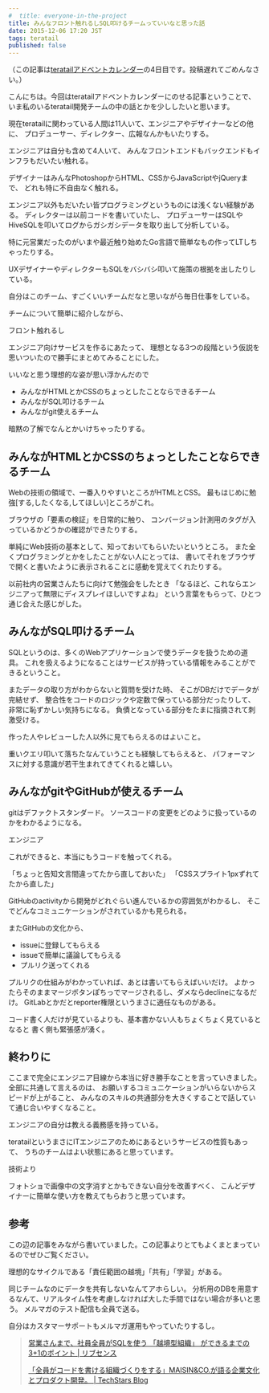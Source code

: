 ```yaml
---
#  title: everyone-in-the-project
title: みんなフロント触れるしSQL叩けるチームっていいなと思った話
date: 2015-12-06 17:20 JST
tags: teratail
published: false
---
```


（この記事は[teratailアドベントカレンダー](http://www.adventar.org/calendars/907#list-2015-12-04)の4日目です。投稿遅れてごめんなさい。）

こんにちは。今回はteratailアドベントカレンダーにのせる記事ということで、
いま私のいるteratail開発チームの中の話とかを少ししたいと思います。

現在teratailに関わっている人間は11人いて、エンジニアやデザイナーなどの他に、
プロデューサー、ディレクター、広報なんかもいたりする。

エンジニアは自分も含めて4人いて、
みんなフロントエンドもバックエンドもインフラもだいたい触れる。

デザイナーはみんなPhotoshopからHTML、CSSからJavaScriptやjQueryまで、
どれも特に不自由なく触れる。

エンジニア以外もだいたい皆プログラミングというものには浅くない経験がある。
ディレクターは以前コードを書いていたし、
プロデューサーはSQLやHiveSQLを叩いてログからガシガシデータを取り出して分析している。

特に元営業だったのがいまや最近触り始めたGo言語で簡単なもの作ってLTしちゃったりする。

UXデザイナーやディレクターもSQLをバシバシ叩いて施策の根拠を出したりしている。

自分はこのチーム、すごくいいチームだなと思いながら毎日仕事をしている。

チームについて簡単に紹介しながら、

フロント触れるし

エンジニア向けサービスを作るにあたって、
理想となる3つの段階という仮説を思いついたので勝手にまとめてみることにした。

いいなと思う理想的な姿が思い浮かんだので

* みんながHTMLとかCSSのちょっとしたことならできるチーム
* みんながSQL叩けるチーム
* みんながgit使えるチーム

暗黙の了解でなんとかいけちゃったりする。

## みんながHTMLとかCSSのちょっとしたことならできるチーム

Webの技術の領域で、一番入りやすいところがHTMLとCSS。
最もはじめに勉強\[する,したくなる,してほしい\]ところがこれ。

ブラウザの「要素の検証」を日常的に触り、
コンバージョン計測用のタグが入っているかどうかの確認ができたりする。

単純にWeb技術の基本として、知っておいてもらいたいというところ。
また全くプログラミングとかをしたことがない人にとっては、
書いてそれをブラウザで開くと書いたように表示されることに感動を覚えてくれたりする。

以前社内の営業さんたちに向けて勉強会をしたとき
「なるほど、これならエンジニアって無限にディスプレイほしいですよね」
という言葉をもらって、ひとつ通じ合えた感じがした。

## みんながSQL叩けるチーム

SQLというのは、多くのWebアプリケーションで使うデータを扱うための道具。
これを扱えるようになることはサービスが持っている情報をみることができるということ。

またデータの取り方がわからないと質問を受けた時、
そこがDBだけでデータが完結せず、
整合性をコードのロジックや定数で保っている部分だったりして、非常に恥ずかしい気持ちになる。
負債となっている部分をたまに指摘されて刺激受ける。

作った人やレビューした人以外に見てもらえるのはよいこと。

重いクエリ叩いて落ちたなんていうことも経験してもらえると、
パフォーマンスに対する意識が若干生まれてきてくれると嬉しい。

## みんながgitやGitHubが使えるチーム

gitはデファクトスタンダード。
ソースコードの変更をどのように扱っているのかをわかるようになる。

エンジニア

これができると、本当にもうコードを触ってくれる。

「ちょっと告知文言間違ってたから直しておいた」
「CSSスプライト1pxずれてたから直した」

GitHubのactivityから開発がどれぐらい進んでいるかの雰囲気がわかるし、
そこでどんなコミュニケーションがされているかも見られる。

またGitHubの文化から、

* issueに登録してもらえる
* issueで簡単に議論してもらえる
* プルリク送ってくれる

プルリクの仕組みがわかっていれば、あとは書いてもらえばいいだけ。
よかったらそのままマージボタンぽちっでマージされるし、ダメならdeclineになるだけ。
GitLabとかだとreporter権限というまさに適任なものがある。

コード書く人だけが見ているよりも、基本書かない人もちょくちょく見ているとなると
書く側も緊張感が湧く。

## 終わりに

ここまで完全にエンジニア目線から本当に好き勝手なことを言っていきました。
全部に共通して言えるのは、
お願いするコミュニケーションがいらないからスピードが上がること、
みんなのスキルの共通部分を大きくすることで話していて通じ合いやすくなること。

エンジニアの自分は教える義務感を持っている。

teratailというまさにITエンジニアのためにあるというサービスの性質もあって、
うちのチームはよい状態にあると思っています。

技術より

フォトショで画像中の文字消すとかもできない自分を改善すべく、
こんどデザイナーに簡単な使い方を教えてもらおうと思っています。

## 参考

この辺の記事をみながら書いていました。この記事よりとてもよくまとまっているのでぜひご覧ください。

理想的なサイクルである「責任範囲の越境」「共有」「学習」がある。

同じチームなのにデータを共有しないなんてアホらしい。
分析用のDBを用意するなんて、リアルタイム性を考慮しなければ大した手間ではない場合が多いと思う。
メルマガのテスト配信も全員で送る。

自分はカスタマーサポートもメルマガ運用もやっていたりするし。

> [営業さんまで、社員全員がSQLを使う 「越境型組織」 ができるまでの3+1のポイント | リブセンス](http://www.slideshare.net/livesense/150225-sql-foreveryone-45695818)
>
> [「全員がコードを書ける組織づくりをする」MAISIN&CO.が語る企業文化とプロダクト開発。 | TechStars Blog](https://techstars.jp/blog/maisin-int1/)
